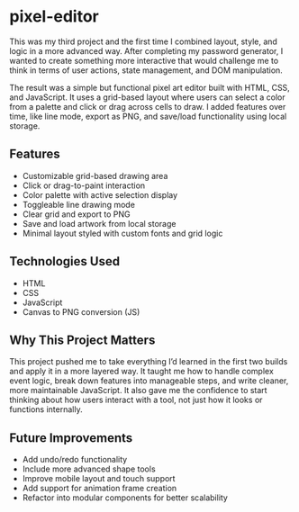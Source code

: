 # pixel-editor

This was my third project and the first time I combined layout, style, and logic in a more advanced way. After completing my password generator, I wanted to create something more interactive that would challenge me to think in terms of user actions, state management, and DOM manipulation.

The result was a simple but functional pixel art editor built with HTML, CSS, and JavaScript. It uses a grid-based layout where users can select a color from a palette and click or drag across cells to draw. I added features over time, like line mode, export as PNG, and save/load functionality using local storage.

## Features

- Customizable grid-based drawing area
- Click or drag-to-paint interaction
- Color palette with active selection display
- Toggleable line drawing mode
- Clear grid and export to PNG
- Save and load artwork from local storage
- Minimal layout styled with custom fonts and grid logic

## Technologies Used

- HTML
- CSS
- JavaScript 
- Canvas to PNG conversion (JS)

## Why This Project Matters

This project pushed me to take everything I’d learned in the first two builds and apply it in a more layered way. It taught me how to handle complex event logic, break down features into manageable steps, and write cleaner, more maintainable JavaScript. It also gave me the confidence to start thinking about how users interact with a tool, not just how it looks or functions internally.

## Future Improvements

- Add undo/redo functionality
- Include more advanced shape tools
- Improve mobile layout and touch support
- Add support for animation frame creation
- Refactor into modular components for better scalability
